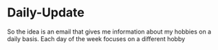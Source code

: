 # Daily-Update

So the idea is an email that gives me information about my hobbies on a daily basis. Each day of the week focuses on a different hobby
